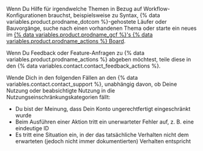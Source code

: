 Wenn Du Hilfe für irgendwelche Themen in Bezug auf Workflow-Konfigurationen brauchst, beispielsweise zu Syntax, {% data variables.product.prodname_dotcom %}-gehostete Läufer oder Bauvorgänge, suche nach einen vorhandenen Thema oder starte ein neues im [{% data variables.product.prodname_gcf %}'s {% data variables.product.prodname_actions %} Board](https://github.community/c/github-actions).

Wenn Du Feedback oder Feature-Anfragen zu {% data variables.product.prodname_actions %} abgeben möchtest, teile diese in den {% data variables.contact.contact_feedback_actions %}.

Wende Dich in den folgenden Fällen an den {% data variables.contact.contact_support %}, unabhängig davon, ob Deine Nutzung oder beabsichtigte Nutzung in die Nutzungseinschränkungskategorien fällt:

* Du bist der Meinung, dass Dein Konto ungerechtfertigt eingeschränkt wurde
* Beim Ausführen einer Aktion tritt ein unerwarteter Fehler auf, z. B. eine eindeutige ID
* Es tritt eine Situation ein, in der das tatsächliche Verhalten nicht dem erwarteten (jedoch nicht immer dokumentierten) Verhalten entspricht
